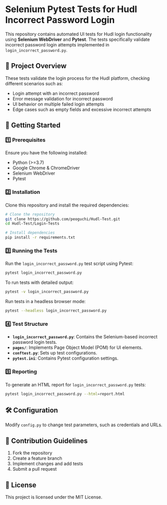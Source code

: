 # Selenium Pytest Tests for Hudl Incorrect Password Login

This repository contains automated UI tests for Hudl login functionality using **Selenium WebDriver** and **Pytest**. The tests specifically validate incorrect password login attempts implemented in `login_incorrect_password.py`.

## 📌 Project Overview
These tests validate the login process for the Hudl platform, checking different scenarios such as:
- Login attempt with an incorrect password
- Error message validation for incorrect password
- UI behavior on multiple failed login attempts
- Edge cases such as empty fields and excessive incorrect attempts

## 🚀 Getting Started

### 1️⃣ Prerequisites
Ensure you have the following installed:
- Python (>=3.7)
- Google Chrome & ChromeDriver
- Selenium WebDriver
- Pytest

### 2️⃣ Installation
Clone this repository and install the required dependencies:

```sh
# Clone the repository
git clone https://github.com/peoguchi/Hudl-Test.git
cd Hudl-Test/Login-Tests

# Install dependencies
pip install -r requirements.txt
```

### 3️⃣ Running the Tests
Run the `login_incorrect_password.py` test script using Pytest:

```sh
pytest login_incorrect_password.py
```
To run tests with detailed output:
```sh
pytest -v login_incorrect_password.py
```

Run tests in a headless browser mode:
```sh
pytest --headless login_incorrect_password.py
```

### 4️⃣ Test Structure
- **`login_incorrect_password.py`**: Contains the Selenium-based incorrect password login tests.
- **`pages/`**: Implements Page Object Model (POM) for UI elements.
- **`conftest.py`**: Sets up test configurations.
- **`pytest.ini`**: Contains Pytest configuration settings.

### 5️⃣ Reporting
To generate an HTML report for `login_incorrect_password.py` tests:
```sh
pytest login_incorrect_password.py --html=report.html
```

## 🛠 Configuration
Modify `config.py` to change test parameters, such as credentials and URLs.

## 📝 Contribution Guidelines
1. Fork the repository
2. Create a feature branch
3. Implement changes and add tests
4. Submit a pull request

## 📄 License
This project is licensed under the MIT License.
